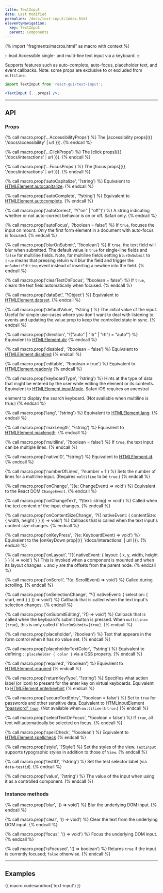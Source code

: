 ```yaml
---
title: TextInput
date: Last Modified
permalink: /docs/text-input/index.html
eleventyNavigation:
  key: TextInput
  parent: Components
---
```


{% import "fragments/macros.html" as macro with context %}

:::lead
Accessible single- and multi-line text input via a keyboard.
:::

Supports features such as auto-complete, auto-focus, placeholder text, and event callbacks. Note: some props are exclusive to or excluded from `multiline`.

```jsx
import TextInput from 'react-gui/text-input';

<TextInput {...props} />;
```

---

## API

### Props

{% call macro.prop('...AccessibilityProps') %}
The [accessibility props]({{ '/docs/accessibility' | url }}).
{% endcall %}

{% call macro.prop('...ClickProps') %}
The [click props]({{ '/docs/interactions' | url }}).
{% endcall %}

{% call macro.prop('...FocusProps') %}
The [focus props]({{ '/docs/interactions' | url }}).
{% endcall %}

{% call macro.prop('autoCapitalize', '?string') %}
Equivalent to [HTMLElement.autocapitalize](https://developer.mozilla.org/en-US/docs/Web/HTML/Global_attributes/autocapitalize).
{% endcall %}

{% call macro.prop('autoComplete', '?string') %}
Equivalent to [HTMLElement.autocomplete](https://developer.mozilla.org/en-US/docs/Web/HTML/Global_attributes/autocomplete).
{% endcall %}

{% call macro.prop('autoCorrect', '?("on" | "off")') %}
A string indicating whether or not auto-correct behavior is on or off. Safari only.
{% endcall %}

{% call macro.prop('autoFocus', '?boolean = false') %}
If `true`, focuses the input on mount. Only the first form element in a document with auto-focus is focused.
{% endcall %}

{% call macro.prop('blurOnSubmit', '?boolean') %}
If `true`, the text field will blur when submitted. The default value is `true` for single-line fields and `false` for multiline fields. Note, for multiline fields setting `blurOnSubmit` to `true` means that pressing return will blur the field and trigger the `onSubmitEditing` event instead of inserting a newline into the field.
{% endcall %}

{% call macro.prop('clearTextOnFocus', '?boolean = false') %}
If `true`, clears the text field automatically when focused.
{% endcall %}

{% call macro.prop('dataSet', '?Object') %}
Equivalent to [HTMLElement.dataset](https://developer.mozilla.org/en-US/docs/Web/API/HTMLOrForeignElement/dataset).
{% endcall %}

{% call macro.prop('defaultValue', '?string') %}
The initial value of the input. Useful for simple use-cases where you don't want to deal with listening to events and updating the value prop to keep the controlled state in sync.
{% endcall %}

{% call macro.prop('direction', '?("auto" | "ltr" | "rtl") = "auto"') %}
Equivalent to [HTMLElement.dir](https://developer.mozilla.org/en-US/docs/Web/API/HTMLElement/dir)
{% endcall %}

{% call macro.prop('disabled', '?boolean = false') %}
Equivalent to [HTMLElement.disabled](https://developer.mozilla.org/en-US/docs/Web/HTML/Attributes/disabled)
{% endcall %}

{% call macro.prop('editable', '?boolean = true') %}
Equivalent to [HTMLElement.readonly](https://developer.mozilla.org/en-US/docs/Web/HTML/Attributes/readonly)
{% endcall %}

{% call macro.prop('keyboardType', '?string') %}
Hints at the type of data that might be entered by the user while editing the element or its contents. Equivalent to [HTMLElement.inputMode](https://developer.mozilla.org/en-US/docs/Web/HTML/Global_attributes/inputmode). Safari iOS requires an ancestral <form action> element to display the search keyboard. (Not available when multiline is true.)
{% endcall %}

{% call macro.prop('lang', '?string') %}
Equivalent to [HTMLElement.lang](https://developer.mozilla.org/en-US/docs/Web/HTML/Global_attributes/lang).
{% endcall %}

{% call macro.prop('maxLength', '?string') %}
Equivalent to [HTMLElement.maxlength](https://developer.mozilla.org/en-US/docs/Web/HTML/Attributes/maxlength).
{% endcall %}

{% call macro.prop('multiline', '?boolean = false') %}
If `true`, the text input can be multiple lines.
{% endcall %}

{% call macro.prop('nativeID', '?string') %}
Equivalent to [HTMLElement.id](https://developer.mozilla.org/en-US/docs/Web/HTML/Global_attributes/id).
{% endcall %}

{% call macro.prop('numberOfLines', '?number = 1') %}
Sets the number of lines for a multiline input. (Requires `multiline` to be `true`.)
{% endcall %}

{% call macro.prop('onChange', '?(e: ChangeEvent) => void') %}
Equivalent to the React DOM `ChangeEvent`.
{% endcall %}

{% call macro.prop('onChangeText', '?(text: string) => void') %}
Called when the text content of the input changes.
{% endcall %}

{% call macro.prop('onContentSizeChange', '?({ nativeEvent: { contentSize: { width, height } } }) => void') %}
Callback that is called when the text input's content size changes.
{% endcall %}

{% call macro.prop('onKeyPress', '?(e: KeyboardEvent) => void') %}
Equivalent to the [onKeyDown prop]({{ '/docs/interactions' | url }}).
{% endcall %}

{% call macro.prop('onLayout', '?({ nativeEvent: { layout: { x, y, width, height } } }) => void') %}
This is invoked when a component is mounted and when its layout changes. `x` and `y` are the offsets from the parent node.
{% endcall %}

{% call macro.prop('onScroll', '?(e: ScrollEvent) => void') %}
Called during scrolling.
{% endcall %}

{% call macro.prop('onSelectionChange', '?({ nativeEvent: { selection: { start, end } } }) => void') %}
Callback that is called when the text input's selection changes.
{% endcall %}

{% call macro.prop('onSubmitEditing', '?() => void') %}
Callback that is called when the keyboard's submit button is pressed. When `multiline={true}`, this is only called if `blurOnSubmit={true}`.
{% endcall %}



{% call macro.prop('placeholder', '?boolean') %}
Text that appears in the form control when it has no value set.
{% endcall %}

{% call macro.prop('placeholderTextColor', '?string') %}
Equivalent to defining `::placeholder { color }` via a CSS property.
{% endcall %}

{% call macro.prop('required', '?boolean') %}
Equivalent to [HTMLElement.required](https://developer.mozilla.org/en-US/docs/Web/HTML/Attributes/required)
{% endcall %}

{% call macro.prop('returnKeyType', '?string') %}
Specifies what action label (or icon) to present for the enter key on virtual keyboards. Equivalent to [HTMLElement.enterkeyhint](https://html.spec.whatwg.org/multipage/interaction.html#input-modalities:-the-enterkeyhint-attribute)
{% endcall %}

{% call macro.prop('secureTextEntry', '?boolean = false') %}
Set to `true` for passwords and other sensitive data. Equivalent to HTMLInputElement ["password" `type`](https://developer.mozilla.org/en-US/docs/Web/HTML/Element/input/password). (Not available when `multiline` is `true`.)
{% endcall %}

{% call macro.prop('selectTextOnFocus', '?boolean = false') %}
If `true`, all text will automatically be selected on focus.
{% endcall %}

{% call macro.prop('spellCheck', '?boolean') %}
Equivalent to [HTMLElement.spellcheck](https://developer.mozilla.org/en-US/docs/Web/HTML/Global_attributes/spellcheck)
{% endcall %}

{% call macro.prop('style', '?Style') %}
Set the styles of the view. `TextInput` supports typographic styles in addition to those of `View`.
{% endcall %}

{% call macro.prop('testID', '?string') %}
Set the test selector label (via `data-testid`).
{% endcall %}

{% call macro.prop('value', '?string') %}
The value of the input when using it as a controlled component.
{% endcall %}

### Instance methods

{% call macro.prop('blur', '() => void') %}
Blur the underlying DOM input.
{% endcall %}

{% call macro.prop('clear', '() => void') %}
Clear the text from the underlying DOM input.
{% endcall %}

{% call macro.prop('focus', '() => void') %}
Focus the underlying DOM input.
{% endcall %}

{% call macro.prop('isFocused', '() => boolean') %}
Returns `true` if the input is currently focused; `false` otherwise.
{% endcall %}

---

## Examples

{{ macro.codesandbox('text-input') }}
